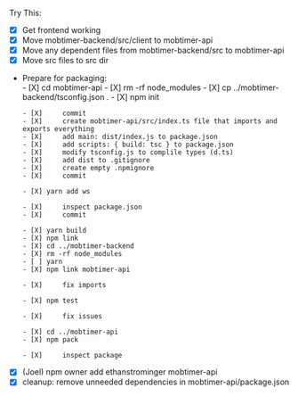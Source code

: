 Try This:

- [X] Get frontend working
- [X] Move mobtimer-backend/src/client to mobtimer-api
- [X] Move any dependent files from mobtimer-backend/src to mobtimer-api
- [X] Move src files to src dir
- Prepare for packaging:      
      - [X] cd mobtimer-api
      - [X] rm -rf node_modules
      - [X] cp ../mobtimer-backend/tsconfig.json .
      - [X] npm init
 
      - [X]     commit
      - [X]     create mobtimer-api/src/index.ts file that imports and exports everything
      - [X]     add main: dist/index.js to package.json
      - [X]     add scripts: { build: tsc } to package.json
      - [X]     modify tsconfig.js to complile types (d.ts)
      - [X]     add dist to .gitignore
      - [X]     create empty .npmignore
      - [X]     commit
 
      - [X] yarn add ws
 
      - [X]     inspect package.json
      - [X]     commit
 
      - [X] yarn build
      - [X] npm link
      - [X] cd ../mobtimer-backend
      - [X] rm -rf node_modules
      - [ ] yarn
      - [X] npm link mobtimer-api

      - [X]     fix imports

      - [X] npm test

      - [X]     fix issues

      - [X] cd ../mobtimer-api
      - [X] npm pack

      - [X]     inspect package


- [X] (Joel) npm owner add ethanstrominger mobtimer-api
- [X] cleanup: remove unneeded dependencies in mobtimer-api/package.json